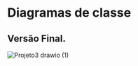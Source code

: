 # Diagramas de classe

## Versão Final.

![Projeto3 drawio (1)](https://user-images.githubusercontent.com/91166507/197822025-9781c573-8442-42ec-8194-0ea24c4b468c.png)

